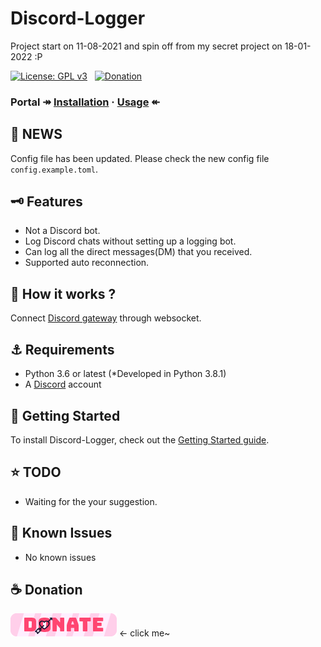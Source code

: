 # Discord-Logger
Project start on 11-08-2021 and spin off from my secret project on 18-01-2022 :P

[![License: GPL v3](https://img.shields.io/badge/License-GPLv3-blue.svg)](https://www.gnu.org/licenses/gpl-3.0)&nbsp;&nbsp;&nbsp;[![Donation](https://img.shields.io/static/v1?label=Donation&message=❤️&style=social)](https://github.com/soranoo/Donation)
### Portal ↠ [Installation](docs/gettingstarted.md#installing-python-package) · [Usage](docs/gettingstarted.md#logger-deployment) ↞

## :newspaper: NEWS
Config file has been updated. Please check the new config file `config.example.toml`.

## 🗝️ Features
* Not a Discord bot.
* Log Discord chats without setting up a logging bot.
* Can log all the direct messages(DM) that you received.
* Supported auto reconnection.

## 🚩 How it works ?
Connect [Discord gateway](https://discord.com/developers/docs/topics/gateway) through websocket.

## ⚓ Requirements
* Python 3.6 or latest (*Developed in Python 3.8.1)
* A [Discord](https://discord.com/) account

## 👾 Getting Started
To install Discord-Logger, check out the [Getting Started guide](docs/gettingstarted.md).

## ⭐ TODO
* Waiting for the your suggestion.

## 🐛 Known Issues
* No known issues

## :coffee: Donation
[!["Donation"](https://raw.githubusercontent.com/soranoo/Donation/main/resources/image/DonateBtn.png)](https://github.com/soranoo/Donation) <- click me~